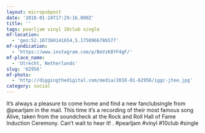 ```yaml
---
layout: micropubpost
date: '2018-01-24T17:29:16.000Z'
title: ''
tags: pearljam vinyl 10club single
mf-location:
  - 'geo:52.107360141654,5.1750966786577'
mf-syndication:
  - 'https://www.instagram.com/p/BeVzK8YF4gF/'
mf-place_name:
  - 'Utrecht, Netherlands'
slug: '62956'
mf-photo:
  - 'http://diggingthedigital.com/media/2018-01-62956/iggc-jtee.jpg'
category: social
---
```

It’s always a pleasure to come home and find a new fanclubsingle from @pearljam in the mail. This time it’s a recording of their most famous song Alive, taken from the soundcheck at the Rock and Roll Hall of Fame Induction Ceremony. Can’t wait to hear it!
.
#pearljam #vinyl #10club #single
